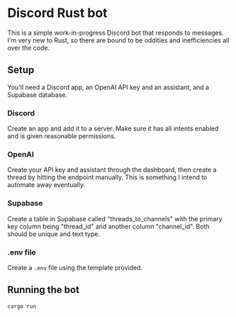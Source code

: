 # Discord Rust bot

This is a simple work-in-progress Discord bot that responds to messages. I'm very new to Rust, so there are bound to be oddities and inefficiencies all over the code.

## Setup

You'll need a Discord app, an OpenAI API key and an assistant, and a Supabase database.

### Discord

Create an app and add it to a server. Make sure it has all intents enabled and is given reasonable permissions.

### OpenAI

Create your API key and assistant through the dashboard, then create a thread by hitting the endpoint manually. This is something I intend to automate away eventually.

### Supabase

Create a table in Supabase called "threads_to_channels" with the primary key column being "thread_id" and another column "channel_id". Both should be unique and text type.

### .env file

Create a `.env` file using the template provided.

## Running the bot

`cargo run`
